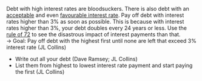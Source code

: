 Debt with high interest rates are bloodsuckers. There is also debt with an [acceptable](Acceptable_interest.md) and even [favourable interest rate](Favourable_interest.md). Pay off debt with interest rates higher than 3% as soon as possible. This is because with interest rates higher than 3%, your debt doubles every 24 years or less. Use the [rule of 72](..\Rule_of_72.md) to see the disastrous impact of interest payments than that.  
→ Goal: Pay off debt with the highest first until none are left that exceed 3% interest rate (JL Collins)

- Write out all your debt (Dave Ramsey; JL Collins)
- List them from highest to lowest interest rate payment and start paying the first (JL Collins)
